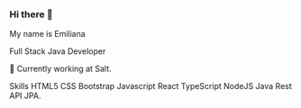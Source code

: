 ### Hi there 👋
My name is Emiliana

Full Stack Java Developer

🧠  Currently working at Salt.

Skills
HTML5 CSS Bootstrap Javascript React TypeScript NodeJS Java Rest API JPA.


